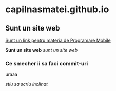 # capilnasmatei.github.io

## Sunt un site web

[Sunt un link pentru materia de Programare Mobile](https://capilnasmatei.github.io)

**Sunt un site web** _sunt un site web_

### Ce smecher ii sa faci commit-uri ###

uraaa

_stiu sa scriu inclinat_
